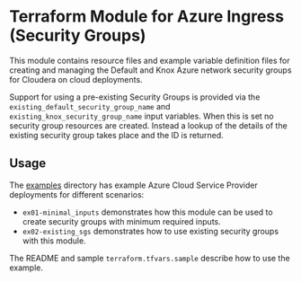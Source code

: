 # Terraform Module for Azure Ingress (Security Groups)

This module contains resource files and example variable definition files for creating and managing the Default and Knox Azure network security groups for Cloudera on cloud deployments.

Support for using a pre-existing Security Groups is provided via the `existing_default_security_group_name` and `existing_knox_security_group_name` input variables. When this is set no security group resources are created. Instead a lookup of the details of the existing security group takes place and the ID is returned.

## Usage

The [examples](./examples) directory has example Azure Cloud Service Provider deployments for different scenarios:

* `ex01-minimal_inputs` demonstrates how this module can be used to create security groups with minimum required inputs.
* `ex02-existing_sgs` demonstrates how to use existing security groups with this module.

The README and sample `terraform.tfvars.sample` describe how to use the example.
